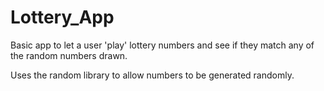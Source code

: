 # Lottery_App

Basic app to let a user 'play' lottery numbers and see if they match any of the random numbers drawn.

Uses the random library to allow numbers to be generated randomly. 
